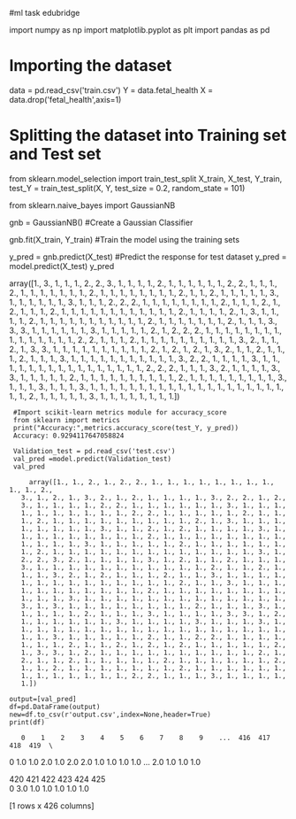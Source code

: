 #ml task edubridge

   import numpy as np 
   import matplotlib.pyplot as plt 
   import pandas as pd
# Importing the dataset 
   data = pd.read_csv('train.csv') 
   Y = data.fetal_health
   X = data.drop('fetal_health',axis=1)
# Splitting the dataset into Training set and Test set 
   from sklearn.model_selection import train_test_split 
   X_train, X_test, Y_train, test_Y = train_test_split(X, Y, test_size = 0.2, random_state = 101)

   from sklearn.naive_bayes import GaussianNB

   gnb = GaussianNB()   #Create a Gaussian Classifier

   gnb.fit(X_train, Y_train)   #Train the model using the training sets

   y_pred = gnb.predict(X_test)   #Predict the response for test dataset
   y_pred = model.predict(X_test)
   y_pred
   
 array([1., 3., 1., 1., 1., 2., 2., 3., 1., 1., 1., 1., 2., 1., 1., 1., 1.,
       1., 1., 2., 2., 1., 1., 1., 2., 1., 1., 1., 1., 1., 1., 1., 2., 1.,
       1., 1., 1., 1., 1., 1., 1., 2., 1., 1., 2., 1., 1., 1., 1., 1., 3.,
       1., 1., 1., 1., 1., 1., 3., 1., 1., 1., 2., 2., 2., 1., 1., 1., 1.,
       1., 1., 1., 1., 2., 1., 1., 1., 2., 1., 2., 1., 1., 1., 2., 1., 1.,
       1., 1., 1., 1., 1., 1., 1., 1., 1., 1., 2., 1., 1., 1., 1., 2., 1.,
       3., 1., 1., 1., 1., 2., 1., 1., 1., 1., 1., 1., 1., 1., 1., 1., 1.,
       2., 1., 1., 1., 1., 1., 1., 1., 2., 1., 1., 1., 3., 3., 3., 1., 1.,
       1., 1., 1., 1., 3., 1., 1., 1., 1., 1., 2., 1., 2., 2., 2., 1., 1.,
       1., 1., 1., 1., 1., 1., 1., 1., 1., 1., 1., 1., 1., 2., 2., 1., 1.,
       1., 2., 1., 1., 1., 1., 1., 1., 1., 1., 1., 1., 3., 2., 1., 1., 2.,
       1., 3., 3., 1., 1., 1., 1., 1., 1., 1., 1., 1., 1., 2., 1., 2., 1.,
       2., 1., 3., 2., 1., 1., 2., 1., 1., 1., 2., 1., 1., 1., 3., 1., 1.,
       1., 1., 1., 1., 1., 1., 1., 1., 1., 3., 2., 2., 1., 1., 1., 1., 3.,
       1., 1., 1., 1., 1., 1., 1., 1., 1., 1., 1., 1., 1., 1., 1., 1., 2.,
       2., 2., 1., 1., 1., 3., 2., 1., 1., 1., 1., 3., 3., 1., 1., 1., 1.,
       1., 2., 1., 1., 1., 1., 1., 1., 1., 1., 1., 1., 2., 1., 1., 1., 1.,
       1., 1., 1., 1., 1., 3., 1., 1., 1., 3., 1., 1., 1., 3., 1., 1., 1.,
       1., 1., 1., 1., 1., 1., 1., 1., 1., 1., 1., 1., 1., 1., 1., 1., 1.,
       1., 1., 2., 1., 1., 1., 1., 1., 3., 1., 1., 1., 1., 1., 1., 1., 1.])


     #Import scikit-learn metrics module for accuracy_score
     from sklearn import metrics
     print("Accuracy:",metrics.accuracy_score(test_Y, y_pred))
     Accuracy: 0.9294117647058824
     
     Validation_test = pd.read_csv('test.csv') 
     val_pred =model.predict(Validation_test)
     val_pred
     
         array([1., 1., 2., 1., 2., 2., 1., 1., 1., 1., 1., 1., 1., 1., 1., 1., 2.,
       3., 1., 2., 1., 3., 2., 1., 2., 1., 1., 1., 1., 3., 2., 2., 1., 2.,
       3., 1., 1., 1., 1., 2., 2., 1., 1., 1., 1., 1., 1., 3., 1., 1., 1.,
       1., 1., 1., 1., 1., 1., 1., 2., 2., 1., 1., 1., 1., 1., 2., 1., 1.,
       1., 2., 1., 1., 1., 1., 1., 1., 1., 1., 1., 2., 1., 3., 1., 1., 1.,
       1., 1., 1., 1., 1., 3., 1., 1., 2., 1., 2., 1., 1., 1., 1., 3., 1.,
       1., 1., 1., 1., 1., 1., 1., 1., 2., 1., 1., 1., 1., 1., 1., 1., 1.,
       1., 1., 1., 1., 3., 1., 1., 1., 1., 1., 2., 1., 1., 1., 1., 1., 1.,
       1., 2., 1., 1., 1., 1., 1., 1., 1., 1., 1., 1., 1., 1., 1., 3., 1.,
       2., 2., 3., 2., 1., 1., 1., 1., 3., 1., 2., 1., 1., 2., 1., 1., 1.,
       3., 1., 1., 1., 1., 1., 1., 1., 1., 1., 1., 1., 2., 1., 1., 2., 1.,
       1., 1., 3., 2., 1., 2., 1., 1., 1., 2., 1., 1., 3., 1., 1., 1., 1.,
       1., 1., 1., 1., 1., 1., 1., 1., 1., 1., 2., 1., 1., 3., 1., 1., 1.,
       1., 1., 1., 1., 1., 1., 1., 1., 2., 1., 1., 1., 1., 1., 1., 1., 1.,
       1., 1., 1., 3., 1., 1., 1., 1., 1., 1., 1., 1., 1., 1., 1., 1., 1.,
       3., 1., 3., 1., 1., 1., 1., 1., 1., 1., 1., 2., 1., 1., 1., 3., 1.,
       1., 1., 1., 1., 2., 1., 1., 1., 3., 1., 1., 1., 1., 3., 3., 1., 2.,
       1., 1., 1., 1., 1., 1., 3., 1., 1., 1., 1., 3., 1., 1., 1., 3., 1.,
       1., 1., 1., 1., 1., 1., 1., 1., 1., 1., 1., 1., 1., 1., 1., 1., 1.,
       1., 1., 3., 1., 1., 1., 1., 1., 2., 1., 1., 2., 2., 1., 1., 1., 1.,
       1., 1., 1., 2., 1., 1., 2., 1., 2., 1., 2., 1., 1., 1., 1., 1., 2.,
       1., 3., 3., 1., 2., 1., 1., 1., 1., 1., 1., 1., 1., 1., 1., 2., 1.,
       2., 1., 1., 2., 1., 1., 1., 1., 1., 2., 1., 1., 1., 1., 1., 1., 2.,
       1., 1., 2., 1., 1., 1., 1., 1., 1., 1., 2., 1., 1., 1., 1., 1., 1.,
       1., 1., 1., 1., 1., 1., 1., 2., 2., 1., 1., 1., 3., 1., 1., 1., 1.,
       1.])
       
    output=[val_pred]
    df=pd.DataFrame(output)
    new=df.to_csv(r'output.csv',index=None,header=True)
    print(df)  
    
       0    1    2    3    4    5    6    7    8    9    ...  416  417  418  419  \
0  1.0  1.0  2.0  1.0  2.0  2.0  1.0  1.0  1.0  1.0  ...  2.0  1.0  1.0  1.0   

   420  421  422  423  424  425  
0  3.0  1.0  1.0  1.0  1.0  1.0  

[1 rows x 426 columns]

       
       
       



